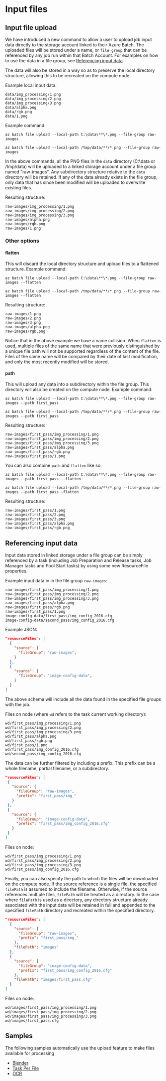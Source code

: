 # Input files

## Input file upload

We have introduced a new command to allow a user to upload job input data directly
to the storage account linked to their Azure Batch.
The uploaded files will be stored under a name, or `file group` that can be referenced by any job run
within that Batch Account. For examples on how to use the data in a file group, see [Referencing input data](#referencing-input-data)

The data will also be stored in a way so as to preserve the local directory structure, allowing 
this to be recreated on the compute node.

Example local input data:

```console
data/img_processing/1.png
data/img_processing/2.png
data/img_processing/3.png
data/alpha.png
data/rgb.png
data/1.png
```

Example command:

```azurecli
az batch file upload --local-path C:\data\**\*.png --file-group raw-images

az batch file upload --local-path /tmp/data/**/*.png --file-group raw-images
```

In the above commands, all the PNG files in the `data` directory (C:\\data or /tmp/data) will be uploaded to a linked storage account under
a file group named "raw-images". Any subdirectory structure relative to the `data` directory will 
be retained.
If any of the data already exists in the file group, only data that has since been modified will be uploaded to overwrite existing files.

Resulting structure:

```console
raw-images/img_processing/1.png
raw-images/img_processing/2.png
raw-images/img_processing/3.png
raw-images/alpha.png
raw-images/rgb.png
raw-images/1.png
```

### Other options

#### flatten

This will discard the local directory structure and upload files to a flattened structure.
Example command:

```azurecli
az batch file upload --local-path C:\data\**\*.png --file-group raw-images --flatten

az batch file upload --local-path /tmp/data/**/*.png --file-group raw-images --flatten
```

Resulting structure:

```console
raw-images/1.png
raw-images/2.png
raw-images/3.png
raw-images/alpha.png
raw-images/rgb.png
```

Notice that in the above example we have a name collision. When `flatten` is used, multiple files of the same name that were 
previously distinguished by a unique file path will not be supported regardless of the content of the file. 
Files of the same name will be compared by their date of last modification, and only the most recently modified will be stored.


#### path

This will upload any data into a subdirectory within the file group. This directory will also
be created on the compute node. Example command:

```azurecli
az batch file upload --local-path C:\data\**\*.png --file-group raw-images --path first_pass

az batch file upload --local-path /tmp/data/**/*.png --file-group raw-images --path first_pass
```

Resulting structure:

```console
raw-images/first_pass/img_processing/1.png
raw-images/first_pass/img_processing/2.png
raw-images/first_pass/img_processing/3.png
raw-images/first_pass/alpha.png
raw-images/first_pass/rgb.png
raw-images/first_pass/1.png
```

You can also combine `path` and `flatten` like so:

```azurecli
az batch file upload --local-path C:\data\**\*.png --file-group raw-images --path first_pass --flatten

az batch file upload --local-path /tmp/data/**/*.png --file-group raw-images --path first_pass -flatten
```

Resulting structure:

```console
raw-images/first_pass/1.png
raw-images/first_pass/2.png
raw-images/first_pass/3.png
raw-images/first_pass/alpha.png
raw-images/first_pass/rgb.png
```


## Referencing input data

Input data stored in linked storage under a file group can be simply referenced by a task 
(including Job Preparation and Release tasks, Job Manager tasks and Pool Start tasks)
by using some new ResourceFile properties.

Example input data in in the file group `raw-images`:

```console
raw-images/first_pass/img_processing/1.png
raw-images/first_pass/img_processing/2.png
raw-images/first_pass/img_processing/3.png
raw-images/first_pass/alpha.png
raw-images/first_pass/rgb.png
raw-images/first_pass/1.png
image-config-data/first_pass/img_config_2016.cfg
image-config-data/second_pass/img_config_2016.cfg
```

Example JSON:

```json
"resourceFiles": [
  {
    "source": { 
      "fileGroup": "raw-images",
    }
  },
  {
    "source": { 
      "fileGroup": "image-config-data",
    }
  }
]
```

The above schema will include all the data found in the specified file groups with the job.

Files on node (where `wd` refers to the task current working directory):

```console
wd/first_pass/img_processing/1.png
wd/first_pass/img_processing/2.png
wd/first_pass/img_processing/3.png
wd/first_pass/alpha.png
wd/first_pass/rgb.png
wd/first_pass/1.png
wd/first_pass/img_config_2016.cfg
wd/second_pass/img_config_2016.cfg
```

The data can be further filtered by including a prefix. This prefix can be a
whole filename, partial filename, or a subdirectory.

 ```json
"resourceFiles": [
  {
    "source": { 
      "fileGroup": "raw-images",
      "prefix": "first_pass/img_"
    }
  },
  {
    "source": { 
      "fileGroup": "image-config-data",
      "prefix": "first_pass/img_config_2016.cfg"
    }
  }
]
```

Files on node:

```console
wd/first_pass/img_processing/1.png
wd/first_pass/img_processing/2.png
wd/first_pass/img_processing/3.png
wd/first_pass/img_config_2016.cfg
```

Finally, you can also specify the path to which the files will be downloaded on the 
compute node. If the source reference is a single file, the specified `filePath` is assumed
to include the filename. Otherwise, if the source references multiple files, 
`filePath` will be treated as a directory.
In the case where `filePath` is used as a directory, any directory structure already associated
with the input data will be retained in full and appended to the specified `filePath` directory and recreated
within the specified directory.

```json
"resourceFiles": [
  {
    "source": { 
      "fileGroup": "raw-images",
      "prefix": "first_pass/img_"
    },
    "filePath": "images"
  },
  {
    "source": { 
      "fileGroup": "image-config-data",
      "prefix": "first_pass/img_config_2016.cfg"
    },
    "filePath": "images/first_pass.cfg"
  }
]
```

Files on node:

```console
wd/images/first_pass/img_processing/1.png
wd/images/first_pass/img_processing/2.png
wd/images/first_pass/img_processing/3.png
wd/images/first_pass.cfg
```

## Samples

The following samples automatically use the upload feature to make files available for processing

* [Blender](../samples/blender) 
* [Task Per File](../samples/hello-world/task-per-file)
* [OCR](../samples/ocr)


